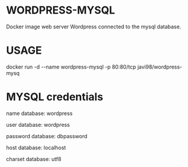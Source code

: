 # WORDPRESS-MYSQL
Docker image web server Wordpress connected to the mysql database.

# USAGE
docker run -d --name wordpress-mysql -p 80:80/tcp javi98/wordpress-mysq

# MYSQL credentials
name database:      wordpress

user database:      wordpress

password database:  dbpassword

host database:      localhost

charset database:    utf8
